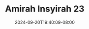 --- 
title: "Amirah Insyirah 23"
description: "video bokep Amirah Insyirah 23 tiktok durasi panjang new"
date: 2024-09-20T19:40:09-08:00
file_code: "qonsrr3itkb0"
draft: false
cover: "uqp73tph7zrifblu.jpg"
tags: ["Amirah", "Insyirah", "bokep-indo", "bokep-viral", "bokep-ig"]
length: 254
fld_id: "1483924"
foldername: "Amirah insyirah"
categories: ["Amirah insyirah"]
views: 0
---
